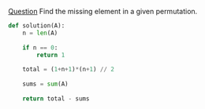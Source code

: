 [Question](https://app.codility.com/programmers/lessons/3-time_complexity/perm_missing_elem/)
Find the missing element in a given permutation.
```python
def solution(A):
    n = len(A)
    
    if n == 0:
        return 1
        
    total = (1+n+1)*(n+1) // 2
    
    sums = sum(A)
    
    return total - sums
```